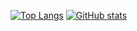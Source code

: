 [![Top Langs](https://github-readme-stats.vercel.app/api/top-langs/?username=shingo-kumada&layout=compact&theme=onedark)](https://github.com/anuraghazra/github-readme-stats)
[![GitHub stats](https://github-readme-stats.vercel.app/api?username=ShingoKumada&theme=onedark&show_icons=true)](https://github.com/anuraghazra/github-readme-stats)


